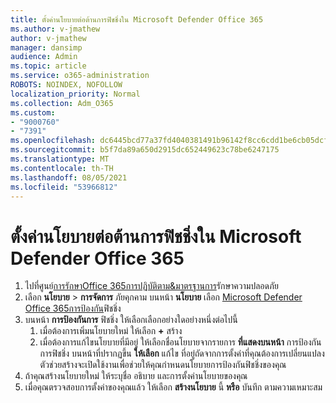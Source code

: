 ```yaml
---
title: ตั้งค่านโยบายต่อต้านการฟิชชิ่งใน Microsoft Defender Office 365
ms.author: v-jmathew
author: v-jmathew
manager: dansimp
audience: Admin
ms.topic: article
ms.service: o365-administration
ROBOTS: NOINDEX, NOFOLLOW
localization_priority: Normal
ms.collection: Adm_O365
ms.custom:
- "9000760"
- "7391"
ms.openlocfilehash: dc6445bcd77a37fd4040381491b96142f8cc6cdd1be6cb05dcfba0c4a9a55dc5
ms.sourcegitcommit: b5f7da89a650d2915dc652449623c78be6247175
ms.translationtype: MT
ms.contentlocale: th-TH
ms.lasthandoff: 08/05/2021
ms.locfileid: "53966812"
---
```

# <a name="set-up-anti-phishing-policies-in-microsoft-defender-for-office-365"></a>ตั้งค่านโยบายต่อต้านการฟิชชิ่งใน Microsoft Defender Office 365

1. ไปที่ศูนย์[การรักษาOffice 365การปฏิบัติตาม&มาตรฐานการ](https://go.microsoft.com/fwlink/p/?linkid=2077143)รักษาความปลอดภัย
2. เลือก **นโยบาย**  >  **การจัดการ** ภัยคุกคาม บนหน้า **นโยบาย** เลือก [Microsoft Defender Office 365การป้องกัน](https://go.microsoft.com/fwlink/?linkid=2101369)ฟิชชิ่ง
3. บนหน้า **การป้องกันการ** ฟิชชิ่ง ให้เลือกเลือกอย่างใดอย่างหนึ่งต่อไปนี้
    1. เมื่อต้องการเพิ่มนโยบายใหม่ ให้เลือก **+** สร้าง
    1. เมื่อต้องการแก้ไขนโยบายที่มีอยู่ ให้เลือกชื่อนโยบายจากรายการ **ที่แสดงบนหน้า** การป้องกันการฟิชชิ่ง บนหน้าที่ปรากฏขึ้น **ให้เลือก** แก้ไข ที่อยู่ถัดจากการตั้งค่าที่คุณต้องการเปลี่ยนแปลง ตัวช่วยสร้างจะเปิดใช้งานเพื่อช่วยให้คุณกําหนดนโยบายการป้องกันฟิชชิ่งของคุณ
4. ถ้าคุณสร้างนโยบายใหม่ ให้ระบุชื่อ อธิบาย และการตั้งค่านโยบายของคุณ
5. เมื่อคุณตรวจสอบการตั้งค่าของคุณแล้ว ให้เลือก **สร้างนโยบาย** นี้ **หรือ** บันทึก ตามความเหมาะสม
